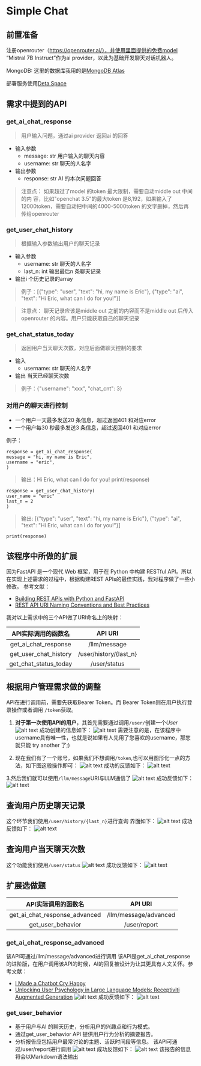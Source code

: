 # Simple Chat


## 前置准备
注册openrouter（https://openrouter.ai/），并使用里面提供的免费model
“Mistral 7B Instruct”作为ai provider，以此为基础开发聊天对话机器人。

MongoDB: 这里的数据库我用的是[MongoDB Atlas](https://www.mongodb.com/atlas/database)

部署服务使用[Deta Space](https://deta.space/)

## 需求中提到的API
### get_ai_chat_response
>用户输入问题，通过ai provider 返回ai 的回答

- 输入参数
  - message: str 用户输入的聊天内容
  - username: str 聊天的人名字
- 输出参数
  - response: str AI 的本次问题回答
> 注意点：
  如果超过了model 的token 最大限制，需要自动middle out 中间的内
容，比如"openchat 3.5"的最大token 是8,192，如果输入了
12000token，需要自动把中间的4000-5000token 的文字删掉，然后再
传给openrouter

### get_user_chat_history
> 根据输入参数输出用户的聊天记录

- 输入参数
  - username: str 聊天的人名字
  - last_n: int 输出最后n 条聊天记录
- 输出i 个历史记录的array
> 例子：[{"type": "user", "text": "hi, my name is Eric"}, {"type": "ai", "text":
"Hi Eric, what can I do for you!"}]

> 注意点：
聊天记录应该是middle out 之前的内容而不是middle out 后传入
openrouter 的内容。用户只能获取自己的聊天记录

### get_chat_status_today
> 返回用户当天聊天次数，对应后面做聊天控制的要求

- 输入
  - username: str 聊天的人名字
- 输出 当天已经聊天次数
> 例子：{"username": "xxx", "chat_cnt": 3}

### 对用户的聊天进行控制
- 一个用户一天最多发送20 条信息，超过返回401 和对应error
- 一个用户每30 秒最多发送3 条信息，超过返回401 和对应error

例子：
```
response = get_ai_chat_response(
message = "hi, my name is Eric",
username = "eric",
)
```
>输出：Hi Eric, what can I do for you!
print(response)

```
response = get_user_chat_history(
user_name = "eric"
last_n = 2
)
```
>输出: [{"type": "user", "text": "hi, my name is Eric"}, {"type": "ai", "text": "Hi Eric, what
can I do for you!"}]

```print(response)```

## 该程序中所做的扩展
因为FastAPI 是一个现代 Web 框架，用于在 Python 中构建 RESTful API。所以在实现上述需求的过程中，根据构建REST APIs的最佳实践，我对程序做了一些小修改。
参考文献：
- [Building REST APIs with Python and FastAPI](https://medium.com/@ramjoshi.blogs/building-rest-apis-with-python-and-fastapi-f0e9ae19905c)
- [REST API URI Naming Conventions and Best Practices](https://restfulapi.net/resource-naming/)

我对以上需求中的三个API做了URI命名上的映射：

| API实际调用的函数名 | API URI |
| :----: | :----: |
| get_ai_chat_response | /llm/message |
| get_user_chat_history | /user/history/{last_n} |
| get_chat_status_today | /user/status |

## 根据用户管理需求做的调整
API在进行调用前，需要先获取Bearer Token。而 Bearer Token则在用户执行登录操作或者调用 ```/token```获取。

1. **对于第一次使用API的用户**，其首先需要通过调用```/user/```创建一个*User*
![alt text](image.png)
成功创建的信息如下：
![alt text](image-1.png)
需要注意的是，在该程序中username具有唯一性，也就是说如果有人先用了您喜欢的username，那您就只能 try another 了;)


2. 现在我们有了一个账号，如果我们不想调用```/token```,也可以用图形化一点的方法，如下图这般操作即可：
   ![alt text](image-2.png)
成功的反馈如下：
![alt text](image-3.png)

3.然后我们就可以使用```/llm/message```URI与LLM通信了
![alt text](image-4.png)
成功反馈如下：
![alt text](image-5.png)

## 查询用户历史聊天记录
这个环节我们使用```/user/history/{last_n}```进行查询
界面如下：
![alt text](image-6.png)
成功反馈如下：
![alt text](image-7.png)

## 查询用户当天聊天次数
这个功能我们使用```/user/status```
![alt text](image-8.png)
成功反馈如下：
![alt text](image-9.png)

## 扩展选做题
| API实际调用的函数名 | API URI |
| :----: | :----: |
| get_ai_chat_response_advanced | /llm/message/advanced |
| get_user_behavior | /user/report |

### get_ai_chat_response_advanced
该API可通过/llm/message/advanced进行调用
该API是get_ai_chat_response的进阶版，在用户调用该API的时候，AI的回复被设计为让其更具有人文关怀。参考文献：

- [I Made a Chatbot Cry Happy](https://medium.com/@anthonyodugan/i-made-a-chatbot-cry-happy-a905aa6aad1e)
- [Unlocking User Psychology in Large Language Models: Receptiviti Augmented Generation](https://medium.com/@receptiviti/unlocking-user-psychology-in-large-language-models-receptiviti-augmented-generation-dfcaecce6812)
![alt text](image-10.png)
成功反馈如下：
![alt text](image-11.png)
### get_user_behavior
- 基于用户与AI 的聊天历史，分析用户的兴趣点和行为模式。
- 通过get_user_behavior API 提供用户行为分析的摘要报告。
- 分析报告应包括用户最常讨论的主题、活跃时间段等信息。
该API可通过/user/report进行调用
![alt text](image-12.png)
成功反馈如下：
![alt text](image-13.png)
该报告的信息将会以Markdown语法输出